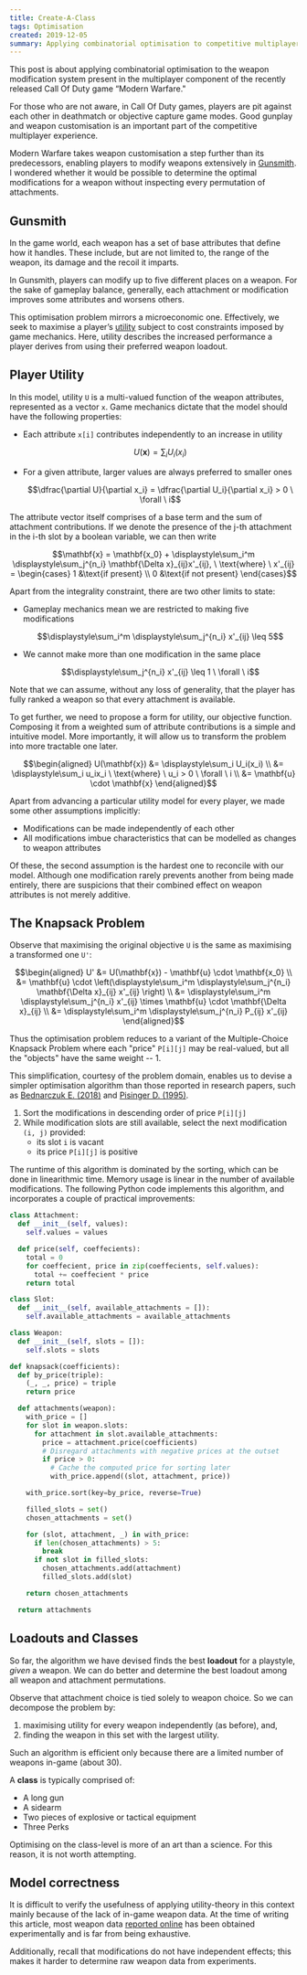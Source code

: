```yaml
---
title: Create-A-Class
tags: Optimisation
created: 2019-12-05
summary: Applying combinatorial optimisation to competitive multiplayer video game strategy
---
```


This post is about applying combinatorial optimisation to the weapon modification system present in the multiplayer component of the recently released Call Of Duty game “Modern Warfare."

For those who are not aware, in Call Of Duty games, players are pit against each other in deathmatch or objective capture game modes. Good gunplay and weapon customisation is an important part of the competitive multiplayer experience.

Modern Warfare takes weapon customisation a step further than its predecessors, enabling players to modify weapons extensively in [Gunsmith](https://blog.activision.com/call-of-duty/2019-09/A-Deeper-Look-at-Modern-Warfare-Customization). I wondered whether it would be possible to determine the optimal modifications for a weapon without inspecting every permutation of attachments.

## Gunsmith

In the game world, each weapon has a set of base attributes that define how it handles. These include, but are not limited to, the range of the weapon, its damage and the recoil it imparts.

In Gunsmith, players can modify up to five different places on a weapon. For the sake of gameplay balance, generally, each attachment or modification improves some attributes and worsens others.

This optimisation problem mirrors a microeconomic one. Effectively, we seek to maximise a player’s [utility](https://www.investopedia.com/terms/u/utility.asp) subject to cost constraints imposed by game mechanics. Here, utility describes the increased performance a player derives from using their preferred weapon loadout.

## Player Utility

In this model, utility `U` is a multi-valued function of the weapon attributes, represented as a vector `x`. Game mechanics dictate that the model should have the following properties:

- Each attribute `x[i]` contributes independently to an increase in utility

  ```math
  U(\mathbf{x}) = \displaystyle\sum_i U_i(x_i)
  ```

- For a given attribute, larger values are always preferred to smaller ones

  ```math
  \dfrac{\partial U}{\partial x_i} = \dfrac{\partial U_i}{\partial x_i} > 0 \ \forall \ i
  ```

The attribute vector itself comprises of a base term and the sum of attachment contributions. If we denote the presence of the j-th attachment in the i-th slot by a boolean variable, we can then write

```math
\mathbf{x} = \mathbf{x_0} + \displaystyle\sum_i^m \displaystyle\sum_j^{n_i} \mathbf{\Delta x}_{ij}x'_{ij}, \ \text{where} \ x'_{ij} = \begin{cases}
   1 &\text{if present} \\
   0 &\text{if not present}
\end{cases}
```

Apart from the integrality constraint, there are two other limits to state:

- Gameplay mechanics mean we are restricted to making five modifications

  ```math
  \displaystyle\sum_i^m \displaystyle\sum_j^{n_i} x'_{ij} \leq 5
  ```

- We cannot make more than one modification in the same place

  ```math
  \displaystyle\sum_j^{n_i} x'_{ij} \leq 1 \ \forall \ i
  ```

Note that we can assume, without any loss of generality, that the player has fully ranked a weapon so that every attachment is available.

To get further, we need to propose a form for utility, our objective function. Composing it from a weighted sum of attribute contributions is a simple and intuitive model. More importantly, it will allow us to transform the problem into more tractable one later.

```math
\begin{aligned}
  U(\mathbf{x}) &= \displaystyle\sum_i U_i(x_i) \\
                &= \displaystyle\sum_i u_ix_i \ \text{where} \ u_i > 0 \ \forall \ i \\
                &= \mathbf{u} \cdot \mathbf{x}
\end{aligned}
```

Apart from advancing a particular utility model for every player, we made some other assumptions implicitly:

- Modifications can be made independently of each other
- All modifications imbue characteristics that can be modelled as changes to weapon attributes

Of these, the second assumption is the hardest one to reconcile with our model. Although one modification rarely prevents another from being made entirely, there are suspicions that their combined effect on weapon attributes is not merely additive.

## The Knapsack Problem

Observe that maximising the original objective `U` is the same as maximising a transformed one `U'`:

```math
\begin{aligned}
  U'             &= U(\mathbf{x}) - \mathbf{u} \cdot \mathbf{x_0} \\
                 &= \mathbf{u} \cdot \left(\displaystyle\sum_i^m \displaystyle\sum_j^{n_i} \mathbf{\Delta x}_{ij} x'_{ij} \right) \\
                 &= \displaystyle\sum_i^m \displaystyle\sum_j^{n_i} x'_{ij} \times \mathbf{u} \cdot \mathbf{\Delta x}_{ij} \\
                 &= \displaystyle\sum_i^m \displaystyle\sum_j^{n_i} P_{ij} x'_{ij}
\end{aligned}
```

Thus the optimisation problem reduces to a variant of the Multiple-Choice Knapsack Problem where each "price" `P[i][j]` may be real-valued, but all the "objects" have the same weight -- 1.

This simplification, courtesy of the problem domain, enables us to devise a simpler optimisation algorithm than those reported in research papers, such as [Bednarczuk E. (2018)](https://doi.org/10.1007/s10589-018-9988-z) and [Pisinger D. (1995)](https://doi.org/10.1016/0377-2217%2895%2900015-I).

1. Sort the modifications in descending order of price `P[i][j]`
2. While modification slots are still available, select the next modification `(i, j)` provided:
   - its slot `i` is vacant
   - its price `P[i][j]` is positive

The runtime of this algorithm is dominated by the sorting, which can be done in linearithmic time. Memory usage is linear in the number of available modifications. The following Python code implements this algorithm, and incorporates a couple of practical improvements:

```python
class Attachment:
  def __init__(self, values):
    self.values = values

  def price(self, coeffecients):
    total = 0
    for coeffecient, price in zip(coeffecients, self.values):
      total += coeffecient * price
    return total

class Slot:
  def __init__(self, available_attachments = []):
    self.available_attachments = available_attachments

class Weapon:
  def __init__(self, slots = []):
    self.slots = slots

def knapsack(coefficients):
  def by_price(triple):
    (_, _, price) = triple
    return price

  def attachments(weapon):
    with_price = []
    for slot in weapon.slots:
      for attachment in slot.available_attachments:
        price = attachment.price(coefficients)
        # Disregard attachments with negative prices at the outset
        if price > 0:
          # Cache the computed price for sorting later
          with_price.append((slot, attachment, price))

    with_price.sort(key=by_price, reverse=True)

    filled_slots = set()
    chosen_attachments = set()

    for (slot, attachment, _) in with_price:
      if len(chosen_attachments) > 5:
        break
      if not slot in filled_slots:
        chosen_attachments.add(attachment)
        filled_slots.add(slot)

    return chosen_attachments

  return attachments
```

## Loadouts and Classes

So far, the algorithm we have devised finds the best **loadout** for a playstyle, _given_ a weapon. We can do better and determine the best loadout among all weapon and attachment permutations.

Observe that attachment choice is tied solely to weapon choice. So we can decompose the problem by:

1. maximising utility for every weapon independently (as before), and,
2. finding the weapon in this set with the largest utility.

Such an algorithm is efficient only because there are a limited number of weapons in-game (about 30).

A **class** is typically comprised of:

- A long gun
- A sidearm
- Two pieces of explosive or tactical equipment
- Three Perks

Optimising on the class-level is more of an art than a science. For this reason, it is not worth attempting.

## Model correctness

It is difficult to verify the usefulness of applying utility-theory in this context mainly because of the lack of in-game weapon data. At the time of writing this article, most weapon data [reported online](https://www.reddit.com/r/modernwarfare/comments/dslu8z/modern_warfare_2019_weapon_damage_guide_excel) has been obtained experimentally and is far from being exhaustive.

Additionally, recall that modifications do not have independent effects; this makes it harder to determine raw weapon data from experiments.
